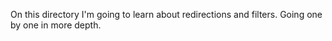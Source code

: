 On this directory I'm going to learn about redirections and filters.
Going one by one in more depth.
